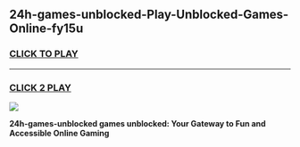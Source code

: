 
## 24h-games-unblocked-Play-Unblocked-Games-Online-fy15u
<h3>
<a href="https://premium76.site?title=24h-games-unblocked&ref=24A">CLICK TO PLAY</a></h3>
<hr>

<h3>
<a href="https://premium76.site?title=24h-games-unblocked&ref=24A">CLICK 2 PLAY</a>
  
</h3>

<a href="https://premium76.site?title=24h-games-unblocked&ref=24A"><img src="https://clearcache.store/games.png"></a>


**24h-games-unblocked games unblocked: Your Gateway to Fun and Accessible Online Gaming**
